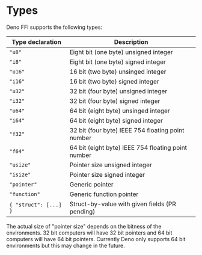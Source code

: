 # Types

Deno FFI supports the following types:

| Type declaration      | Description                                        |
| --------------------- | -------------------------------------------------- |
| `"u8"`                | Eight bit (one byte) unsigned integer              |
| `"i8"`                | Eight bit (one byte) signed integer                |
| `"u16"`               | 16 bit (two byte) unsinged integer                 |
| `"i16"`               | 16 bit (two byte) signed integer                   |
| `"u32"`               | 32 bit (four byte) unsigned integer                |
| `"i32"`               | 32 bit (four byte) signed integer                  |
| `"u64"`               | 64 bit (eight byte) unsinged integer               |
| `"i64"`               | 64 bit (eight byte) signed integer                 |
| `"f32"`               | 32 bit (four byte) IEEE 754 floating point number  |
| `"f64"`               | 64 bit (eight byte) IEEE 754 floating point number |
| `"usize"`             | Pointer size unsigned integer                      |
| `"isize"`             | Pointer size signed integer                        |
| `"pointer"`           | Generic pointer                                    |
| `"function"`          | Generic function pointer                           |
| `{ "struct": [...] }` | Struct-by-value with given fields (PR pending)     |

The actual size of "pointer size" depends on the bitness of the environments. 32
bit computers will have 32 bit pointers and 64 bit computers will have 64 bit
pointers. Currently Deno only supports 64 bit environments but this may change
in the future.
